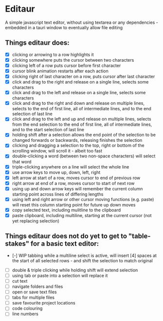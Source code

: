 # Editaur

A simple javascript text editor, without using textarea or any dependencies - embedded in a tauri window to eventually allow file editing

## Things editaur does:

-   [x] clicking or arrowing to a row highlights it
-   [x] clicking somewhere puts the cursor between two characters
-   [x] clicking left of a row puts cursor before first character
-   [x] cursor blink animation restarts after each action
-   [x] clicking right of last character on a row, puts cursor after last character
-   [x] click and drag to the right and release on a single line, selects some characters
-   [x] click and drag to the left and release on a single line, selects some characters
-   [x] click and drag to the right and down and release on multiple lines, selects to the end of first line, all of intermediate lines, and to the end selection of last line
-   [x] click and drag to the left and up and release on multiple lines, selects from the end selection to the end of first line, all of intermediate lines, and to the start selection of last line
-   [x] holding shift after a selection allows the end point of the selection to be changed forwards or backwards, releasing finishes the selection
-   [x] clicking and dragging a selection to the top, right or bottom of the scrolling window, will scroll it - albeit too fast
-   [x] double-clicking a word (between two non-space characters) will select that word
-   [x] triple-clicking anywhere on a line will select the whole line
-   [x] use arrow keys to move up, down, left, right
-   [x] left arrow at start of a row, moves cursor to end of previous row
-   [x] right arrow at end of a row, moves cursor to start of next row
-   [x] using up and down arrow keys will remember the current column starting point across lines of differing lengths
-   [x] using left and right arrow or other cursor moving functions (e.g. paste) will reset this column starting point for future up down moves
-   [x] copy selected text, including mulitline to the clipboard
-   [x] paste clipboard, including multiline, starting at the current cursor (not yet replacing selection)

## Things editaur does not do yet to get to "table-stakes" for a basic text editor:

-   [-] WIP tabbing while a multiline select is active, will insert [4] spaces at the start of all selected rows - and shift the selection to match original
-   [ ] double & triple clicking while holding shift will extend selection
-   [ ] using tab or paste into a selection will replace it
-   [ ] cut text
-   [ ] navigate folders and files
-   [ ] open or save text files
-   [ ] tabs for multiple files
-   [ ] save favourite project locations
-   [ ] code colouring
-   [ ] line numbers
